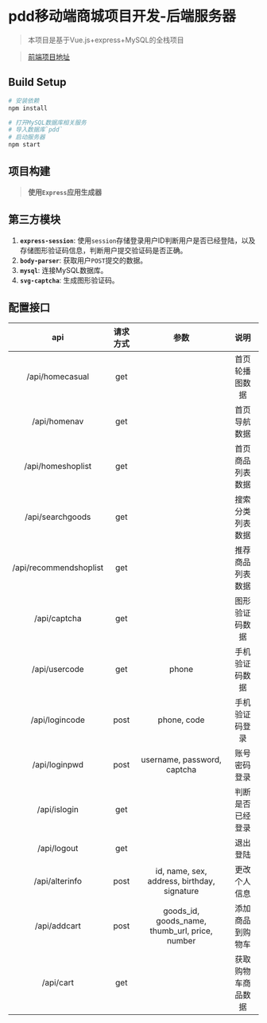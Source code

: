 # pdd移动端商城项目开发-后端服务器

> 本项目是基于Vue.js+express+MySQL的全栈项目

> [前端项目地址](https://github.com/fu-x/pdd)

## Build Setup

``` bash
# 安装依赖
npm install

# 打开MySQL数据库相关服务
# 导入数据库`pdd`
# 启动服务器
npm start
```

## 项目构建
> **使用`Express`应用生成器**

## 第三方模块
1. **`express-session`**: 使用`session`存储登录用户ID判断用户是否已经登陆，以及存储图形验证码信息，判断用户提交验证码是否正确。
2. **`body-parser`**: 获取用户`POST`提交的数据。
3. **`mysql`**: 连接MySQL数据库。
4. **`svg-captcha`**: 生成图形验证码。

## 配置接口
|          api           | 请求方式 |            参数                               |       说明      |
| :--------------------: | :------: | :------------------------------------------: | :-------------: |
|    /api/homecasual     |   get    |                                              |  首页轮播图数据  |
|      /api/homenav      |   get    |                                              |   首页导航数据   |
|   /api/homeshoplist    |   get    |                                              | 首页商品列表数据 |
|    /api/searchgoods    |   get    |                                              | 搜索分类列表数据 |
| /api/recommendshoplist |   get    |                                              | 推荐商品列表数据 |
|      /api/captcha      |   get    |                                              |  图形验证码数据  |
|     /api/usercode      |   get    |                     phone                    |  手机验证码数据  |
|     /api/logincode     |   post   |                  phone, code                 |  手机验证码登录  |
|     /api/loginpwd      |   post   |         username, password, captcha          |   账号密码登录   |
|      /api/islogin      |   get    |                                              | 判断是否已经登录 |
|      /api/logout       |   get    |                                              |     退出登陆    |
|      /api/alterinfo    |   post   | id, name, sex, address, birthday, signature  |   更改个人信息   |
|      /api/addcart      |   post   |goods_id, goods_name, thumb_url, price, number| 添加商品到购物车 |
|      /api/cart         |   get    |                                              |获取购物车商品数据|